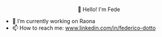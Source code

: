 <p align="center"> 👋 Hello! I'm Fede </p>

- 🔭 I’m currently working on Raona
- 📫 How to reach me: www.linkedin.com/in/federico-dotto
